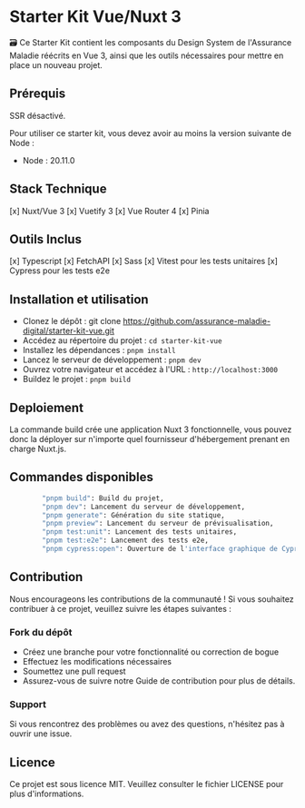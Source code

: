 # **Starter Kit Vue/Nuxt 3**

🗃️ Ce Starter Kit contient les composants du Design System de l'Assurance Maladie réécrits en Vue 3, ainsi que les outils nécessaires pour mettre en place un nouveau projet.

## Prérequis

SSR désactivé.

Pour utiliser ce starter kit, vous devez avoir au moins la version suivante de Node :

-   Node : 20.11.0

## Stack Technique

[x] Nuxt/Vue 3
[x] Vuetify 3
[x] Vue Router 4
[x] Pinia

## Outils Inclus

[x] Typescript
[x] FetchAPI
[x] Sass
[x] Vitest pour les tests unitaires
[x] Cypress pour les tests e2e

## Installation et utilisation

-   Clonez le dépôt : git clone https://github.com/assurance-maladie-digital/starter-kit-vue.git
-   Accédez au répertoire du projet : `cd starter-kit-vue`
-   Installez les dépendances : `pnpm install`
-   Lancez le serveur de développement : `pnpm dev`
-   Ouvrez votre navigateur et accédez à l'URL : `http://localhost:3000`
-   Buildez le projet : `pnpm build`

## Deploiement

La commande build crée une application Nuxt 3 fonctionnelle, vous pouvez donc la déployer sur n'importe quel
fournisseur d'hébergement prenant en charge Nuxt.js.

## Commandes disponibles

```bash
		"pnpm build": Build du projet,
		"pnpm dev": Lancement du serveur de développement,
		"pnpm generate": Génération du site statique,
		"pnpm preview": Lancement du serveur de prévisualisation,
		"pnpm test:unit": Lancement des tests unitaires,
		"pnpm test:e2e": Lancement des tests e2e,
		"pnpm cypress:open": Ouverture de l'interface graphique de Cypress
```

## Contribution

Nous encourageons les contributions de la communauté ! Si vous souhaitez contribuer à ce projet, veuillez suivre les étapes suivantes :

### Fork du dépôt

-   Créez une branche pour votre fonctionnalité ou correction de bogue
-   Effectuez les modifications nécessaires
-   Soumettez une pull request
-   Assurez-vous de suivre notre Guide de contribution pour plus de détails.

### Support

Si vous rencontrez des problèmes ou avez des questions, n'hésitez pas à ouvrir une issue.

## Licence

Ce projet est sous licence MIT. Veuillez consulter le fichier LICENSE pour plus d'informations.
